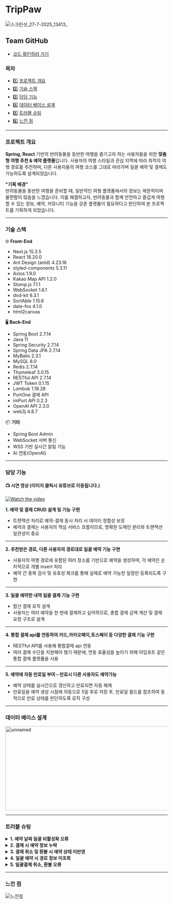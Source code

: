 # TripPaw
![스크린샷_27-7-2025_13413_](https://github.com/user-attachments/assets/b9537060-3310-4097-aa00-5bdfd132e12a)

## Team GitHub
- [코드 확인하러 가기](https://github.com/syeon279/tripPaw)
### 목차
- 1️⃣ [프로젝트 개요](#프로젝트-개요)
- 2️⃣ [기술 스택](#기술-스택)
- 3️⃣ [담당 기능](#담당-기능)
- 4️⃣ [데이터 베이스 설계](#데이터-베이스-설계)
- 5️⃣ [트러블 슈팅](#트러블-슈팅)
- 6️⃣ [느낀 점](#느낀-점)

<hr/>

### 프로젝트 개요
**Spring, React** 기반의 반려동물을 동반한 여행을 즐기고자 하는 사용자들을 위한 **맞춤형 여행 추천 & 예약 플랫폼**입니다.
사용자의 여행 스타일과 관심 지역에 따라 최적의 여행 경로를 추천하며, 다른 사용자들의 여행 코스를 그대로 따라가며 일괄 예약 및 결제도 가능하도록 설계되었습니다.

**"기획 배경"** <br/>
반려동물을 동반한 여행을 준비할 때, 일반적인 여행 플랫폼에서의 정보는 제한적이며 불편함이 많음을 느꼈습니다.
이를 해결하고자, 반려동물과 함께 안전하고 즐겁게 여행할 수 있는 정보, 예약, 커뮤니티 기능을 갖춘 플랫폼이 필요하다고 판단하여 본 프로젝트를 기획하게 되었습니다.

<hr/>

### 기술 스택
🌐 **Front-End**
- Next.js 15.3.5
- React 18.20.0
- Ant Design (antd) 4.23.16
- styled-components 5.3.11
- Axios 1.9.0
- Kakao Map API 1.2.0
- Stomp.js 7.1.1
- WebSocket 1.6.1
- dnd-kit 6.3.1
- SortAble 1.15.6
- date-fns 4.1.0
- html2canvas

🖥️ **Back-End**
- Spring Boot 2.7.14
- Java 11
- Spring Security 2.7.14
- Spring Data JPA 2.7.14
- MyBatis 2.3.1
- MySQL 8.0
- Redis 2.7.14
- Thymeleaf 3.0.15
- RESTful API 2.7.14
- JWT Token 0.1.15
- Lombok 1.18.28
- PortOne 결제 API
- imPort API 0.2.3
- OpenAI API 2.3.0
- web3j 4.8.7

📦 **기타**
- Spring Boot Admin
- WebSocket 서버 통신
- WSS 기반 실시간 알림 기능
- AI 연동(OpenAI)
<hr/>

### 담당 기능
#### 📺 시연 영상 (이미지 클릭시 유튜브로 이동됩니다.)

[![Watch the video](https://img.youtube.com/vi/nXx9EeZ0TFE/hqdefault.jpg)](https://www.youtube.com/watch?v=nXx9EeZ0TFE&t=8s)

**1. 예약 및 결제 CRUD 설계 및 기능 구현**
  - 트랜잭션 처리로 예약-결제 동시 처리 시 데이터 정합성 보장
  - 예약과 결제는 사용자의 핵심 서비스 흐름이므로, 명확한 도메인 분리와 트랜잭션 일관성이 중요
---

**2. 추천받은 경로, 다른 사용자의 경로대로 일괄 예약 기능 구현**
  - 사용자의 여행 경로에 포함된 여러 장소를 기반으로 예약을 생성하며, 각 예약은 순차적으로 개별 insert 처리
  - 예약 간 중복 검사 및 유효성 체크를 통해 실제로 예약 가능한 일정만 등록되도록 구현
---

**3. 일괄 예약한 내역 일괄 결제 기능 구현**
  - 합산 결제 로직 설계
  - 사용자는 여러 예약을 한 번에 결제하고 싶어하므로, 총합 결제 금액 계산 및 결제 요청 구조로 설계
---

**4. 통합 결제 api를 연동하여 카드,카카오페이,토스페이 등 다양한 결제 기능 구현**
  - RESTful API를 사용해 통합결제 api 연동
  - 여러 결제 수단을 지원해야 했기 때문에, 연동 효율성을 높이기 위해 아임포트 같은 통합 결제 플랫폼을 사용
---

**5. 예약에 자동 만료일 부여 – 만료시 다른 사용자도 예약가능**
  - 예약 상태를 실시간으로 갱신하고 만료되면 자동 해제
  - 만료일을 예약 생성 시점에 자동으로 5일 후로 저장 후, 만료일 필드를 참조하여 동적으로 만료 상태를 판단하도록 로직 구성

<hr/>

### 데이터 베이스 설계

<img width="512" height="261" alt="unnamed" src="https://github.com/user-attachments/assets/5b162ea3-fc78-4a21-9435-673eec262693" />

<hr/>

### 트러블 슈팅
<details>
  <summary><strong>1. 예약 날짜 일괄 비활성화 오류</strong></summary>
  • <strong>문제 상황</strong>: 단일 장소에서 예약한 날짜가 전체 예약 건에 일괄 적용, 모든 장소의 동일한 날짜가 예약 불가능 처리
  <br/>
  • <strong>원인 분석</strong>: 장소(place_id) 조건 없이 날짜만을 기준으로 비활성화, 모든 장소에 동일한 날짜 비활성화 적용
  <br/>
  • <strong>해결 방법</strong>: 예약 비활성화 로직에서 장소 식별자(place_id) 조건 포함<br/> → JOIN 구문을 통해 장소별 예약 날짜 필터링<br/> → 장소별로 독립된 비활성화 날짜 처리 가능

</details>
<details>
  <summary><strong>2. 결제 시 예약 정보 누락</strong></summary>
  • <strong>문제 상황</strong>: 결제 진행 시, 예약 정보(장소명, 가격 등)가 화면에 미출력 혹은 null 값으로 표시되는 문제 발생
  <br/>
  • <strong>원인 분석</strong>: 결제 매퍼에서 예약id만 조회하고, 이에 따른 예약 상세 정보를 Join하여 가져오지 않아 필요한 정보가 누락
  <br/>
  • <strong>해결 방법</strong>: 결제 매퍼에 예약 테이블과의 JOIN 구문을 추가<br/> → 예약 ID 뿐만 아니라 관련된 예약 상세 정보(장소, 시간, 금액 등)를 함께 조회하도록 수정

</details>
<details>
  <summary><strong>3. 결제 취소 및 환불 시 예약 상태 미반영</strong></summary>
  • <strong>문제 상황</strong>: 결제 취소 또는 환불을 진행해도 해당 예약 상태가 여전히 "예약 중"으로 유지되는 문제 발생
  <br/>
  • <strong>원인 분석</strong>: 결제 및 예약 상태 간 연결 관계 미설정<br/> → 결제 취소 처리 시 예약 상태 업데이트 실패
  <br/>
  • <strong>해결 방법</strong>: 예약 상태와 결제 상태를 Enum 타입으로 정의<br/> → 예약 상태가 취소일 경우에만 결제 취소 또는 환불을 가능하게 하는 로직 구성<br/> → 결제 상태 변경과 예약 상태 변경을 동기화

</details>
<details>
  <summary><strong>4. 일괄 예약 시 경로 정보 미조회</strong></summary>
  • <strong>문제 상황</strong>: 여러 장소를 포함하는 일괄 예약 시, 경로 정보 조회 실패<br/> → 예약 데이터가 null로 저장되는 오류 발생
  <br/>
  • <strong>원인 분석</strong>: 초기 테스트에서는 더미 데이터를 기반으로 경로 ID만 연결하여 기능 확인<br/> → 실제 경로 정보 테이블과의 관계 설정이 누락
  <br/>
  • <strong>해결 방법</strong>: 예약 테이블이 경로 정보 테이블과 관계를 맺도록 수정<br/> → JOIN 구문을 통해 일괄 예약 시 각 경로의 정보를 조회할 수 있도록 개선

</details>
<details>
  <summary><strong>5. 일괄결제 취소, 환불 오류</strong></summary>
  • <strong>문제 상황</strong>: 일괄 결제의 취소 또는 환불 요청 미처리
  <br/>
  • <strong>원인 분석</strong>: 일괄 결제는 여러 예약을 경로 ID 기준으로 묶어 총 금액을 계산하는 구조<br/> → 결제 테이블에 예약 ID 저장 불가<br/> → 환불 처리 시 참조할 예약 정보가 미존재
  <br/>
  • <strong>해결 방법</strong>: 결제 테이블 중심이 아닌, 각 예약이 결제 ID를 참조하도록 구조 개선<br/> → 환불 로직에서는 동일 결제id를 가지는 예약들을 묶어 처리하도록 변경<br/> → 일괄 결제에 대한 환불도 정상 작동하게 개선

</details>

<hr/>

### 느낀 점

![느낀점](https://github.com/user-attachments/assets/b69e5bc8-eeae-4727-a1e0-213f5c335e50)

